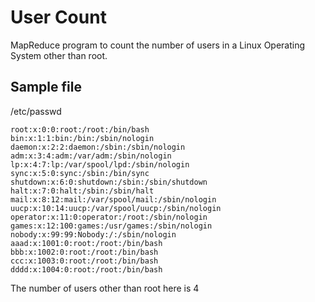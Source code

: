 # User Count
MapReduce program to count the number of users in a Linux Operating System  other than root.

## Sample file
/etc/passwd

    root:x:0:0:root:/root:/bin/bash
    bin:x:1:1:bin:/bin:/sbin/nologin
    daemon:x:2:2:daemon:/sbin:/sbin/nologin
    adm:x:3:4:adm:/var/adm:/sbin/nologin
    lp:x:4:7:lp:/var/spool/lpd:/sbin/nologin
    sync:x:5:0:sync:/sbin:/bin/sync
    shutdown:x:6:0:shutdown:/sbin:/sbin/shutdown
    halt:x:7:0:halt:/sbin:/sbin/halt
    mail:x:8:12:mail:/var/spool/mail:/sbin/nologin
    uucp:x:10:14:uucp:/var/spool/uucp:/sbin/nologin
    operator:x:11:0:operator:/root:/sbin/nologin
    games:x:12:100:games:/usr/games:/sbin/nologin
    nobody:x:99:99:Nobody:/:/sbin/nologin
    aaad:x:1001:0:root:/root:/bin/bash
    bbb:x:1002:0:root:/root:/bin/bash
    ccc:x:1003:0:root:/root:/bin/bash
    dddd:x:1004:0:root:/root:/bin/bash
    
The number of users other than root here is 4
